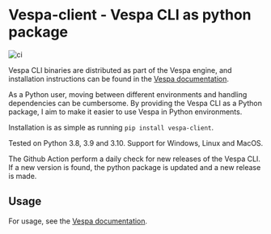 # Vespa-client - Vespa CLI as python package

![ci](https://github.com/thomasht86/vespa-client/actions/workflows/cross_platform_tests.yml/badge.svg)

Vespa CLI binaries are distributed as part of the Vespa engine, and installation instructions can be found in the [Vespa documentation](https://docs.vespa.ai/en/vespa-cli.html).

As a Python user, moving between different environments and handling dependencies can be cumbersome. By providing the Vespa CLI as a Python package, I aim to make it easier to use Vespa in Python environments. 

Installation is as simple as running `pip install vespa-client`.

Tested on Python 3.8, 3.9 and 3.10.
Support for Windows, Linux and MacOS.

The Github Action perform a daily check for new releases of the Vespa CLI. If a new version is found, the python package is updated and a new release is made.

## Usage

For usage, see the [Vespa documentation](https://docs.vespa.ai/en/vespa-cli.html).
